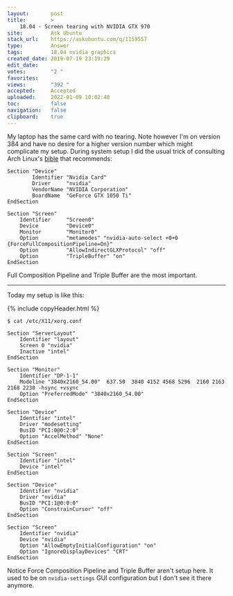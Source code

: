 ```yaml
---
layout:       post
title:        >
    18.04 - Screen tearing with NVIDIA GTX 970
site:         Ask Ubuntu
stack_url:    https://askubuntu.com/q/1159557
type:         Answer
tags:         18.04 nvidia graphics
created_date: 2019-07-19 23:19:29
edit_date:    
votes:        "2 "
favorites:    
views:        "392 "
accepted:     Accepted
uploaded:     2022-01-09 10:02:40
toc:          false
navigation:   false
clipboard:    true
---
```


My laptop has the same card with no tearing. Note however I'm on version 384 and have no desire for a higher version number which might complicate my setup. During system setup I did the usual trick of consulting Arch Linux's [bible](https://wiki.archlinux.org/index.php/NVIDIA/Troubleshooting#Avoid_screen_tearing) that recommends:

``` 
Section "Device"
        Identifier "Nvidia Card"
        Driver     "nvidia"
        VendorName "NVIDIA Corporation"
        BoardName  "GeForce GTX 1050 Ti"
EndSection

Section "Screen"
    Identifier     "Screen0"
    Device         "Device0"
    Monitor        "Monitor0"
    Option         "metamodes" "nvidia-auto-select +0+0 {ForceFullCompositionPipeline=On}"
    Option         "AllowIndirectGLXProtocol" "off"
    Option         "TripleBuffer" "on"
EndSection

```

Full Composition Pipeline and Triple Buffer are the most important.


----------


Today my setup is like this:

{% include copyHeader.html %}
``` 
$ cat /etc/X11/xorg.conf

Section "ServerLayout"
    Identifier "layout"
    Screen 0 "nvidia"
    Inactive "intel"
EndSection

Section "Monitor"
    Identifier "DP-1-1"
    Modeline "3840x2160_54.00"  637.50  3840 4152 4568 5296  2160 2163 2168 2230 -hsync +vsync
    Option "PreferredMode" "3840x2160_54.00"
EndSection

Section "Device"
    Identifier "intel"
    Driver "modesetting"
    BusID "PCI:0@0:2:0"
    Option "AccelMethod" "None"
EndSection

Section "Screen"
    Identifier "intel"
    Device "intel"
EndSection

Section "Device"
    Identifier "nvidia"
    Driver "nvidia"
    BusID "PCI:1@0:0:0"
    Option "ConstrainCursor" "off"
EndSection

Section "Screen"
    Identifier "nvidia"
    Device "nvidia"
    Option "AllowEmptyInitialConfiguration" "on"
    Option "IgnoreDisplayDevices" "CRT"
EndSection

```

Notice Force Composition Pipeline and Triple Buffer aren't setup here. It used to be on `nvidia-settings` GUI configuration but I don't see it there anymore.

